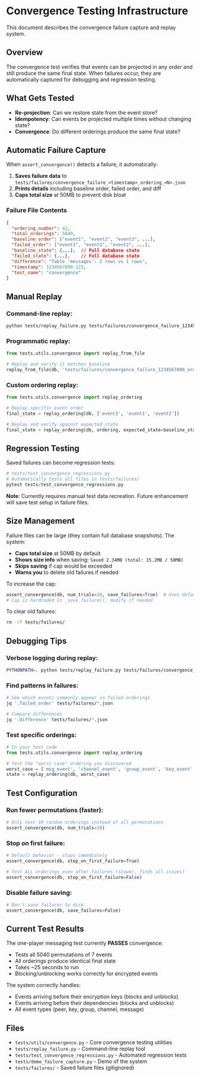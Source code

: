 # Convergence Testing Infrastructure

This document describes the convergence failure capture and replay system.

## Overview

The convergence test verifies that events can be projected in any order and still produce the same final state. When failures occur, they are automatically captured for debugging and regression testing.

## What Gets Tested

- **Re-projection**: Can we restore state from the event store?
- **Idempotency**: Can events be projected multiple times without changing state?
- **Convergence**: Do different orderings produce the same final state?

## Automatic Failure Capture

When `assert_convergence()` detects a failure, it automatically:

1. **Saves failure data** to `tests/failures/convergence_failure_<timestamp>_ordering_<N>.json`
2. **Prints details** including baseline order, failed order, and diff
3. **Caps total size** at 50MB to prevent disk bloat

### Failure File Contents

```json
{
  "ordering_number": 42,
  "total_orderings": 5040,
  "baseline_order": ["event1", "event2", "event3", ...],
  "failed_order": ["event3", "event1", "event2", ...],
  "baseline_state": {...},  // Full database state
  "failed_state": {...},    // Full database state
  "difference": "Table 'messages': 2 rows vs 1 rows",
  "timestamp": 1234567890.123,
  "test_name": "convergence"
}
```

## Manual Replay

### Command-line replay:
```bash
python tests/replay_failure.py tests/failures/convergence_failure_1234567890_ordering_42.json
```

### Programmatic replay:
```python
from tests.utils.convergence import replay_from_file

# Replay and verify it matches baseline
replay_from_file(db, 'tests/failures/convergence_failure_1234567890_ordering_42.json')
```

### Custom ordering replay:
```python
from tests.utils.convergence import replay_ordering

# Replay specific event order
final_state = replay_ordering(db, ['event3', 'event1', 'event2'])

# Replay and verify against expected state
final_state = replay_ordering(db, ordering, expected_state=baseline_state)
```

## Regression Testing

Saved failures can become regression tests:

```python
# tests/test_convergence_regressions.py
# Automatically tests all files in tests/failures/
pytest tests/test_convergence_regressions.py
```

**Note**: Currently requires manual test data recreation. Future enhancement will save test setup in failure files.

## Size Management

Failure files can be large (they contain full database snapshots). The system:

- **Caps total size** at 50MB by default
- **Shows size info** when saving: `Saved 2.34MB (total: 15.2MB / 50MB)`
- **Skips saving** if cap would be exceeded
- **Warns you** to delete old failures if needed

To increase the cap:
```python
assert_convergence(db, num_trials=10, save_failures=True)  # Uses default 50MB cap
# Cap is hardcoded in _save_failure(), modify if needed
```

To clear old failures:
```bash
rm -rf tests/failures/
```

## Debugging Tips

### Verbose logging during replay:
```bash
PYTHONPATH=. python tests/replay_failure.py tests/failures/convergence_failure_*.json --log-level=DEBUG
```

### Find patterns in failures:
```bash
# See which events commonly appear in failed orderings
jq '.failed_order' tests/failures/*.json

# Compare differences
jq '.difference' tests/failures/*.json
```

### Test specific orderings:
```python
# In your test code
from tests.utils.convergence import replay_ordering

# Test the "worst case" ordering you discovered
worst_case = ['msg_event', 'channel_event', 'group_event', 'key_event', ...]
state = replay_ordering(db, worst_case)
```

## Test Configuration

### Run fewer permutations (faster):
```python
# Only test 10 random orderings instead of all permutations
assert_convergence(db, num_trials=10)
```

### Stop on first failure:
```python
# Default behavior - stops immediately
assert_convergence(db, stop_on_first_failure=True)

# Test ALL orderings even after failures (slower, finds all issues)
assert_convergence(db, stop_on_first_failure=False)
```

### Disable failure saving:
```python
# Don't save failures to disk
assert_convergence(db, save_failures=False)
```

## Current Test Results

The one-player messaging test currently **PASSES** convergence:
- Tests all 5040 permutations of 7 events
- All orderings produce identical final state
- Takes ~25 seconds to run
- Blocking/unblocking works correctly for encrypted events

The system correctly handles:
- Events arriving before their encryption keys (blocks and unblocks)
- Events arriving before their dependencies (blocks and unblocks)
- All event types (peer, key, group, channel, message)

## Files

- `tests/utils/convergence.py` - Core convergence testing utilities
- `tests/replay_failure.py` - Command-line replay tool
- `tests/test_convergence_regressions.py` - Automated regression tests
- `tests/demo_failure_capture.py` - Demo of the system
- `tests/failures/` - Saved failure files (gitignored)
